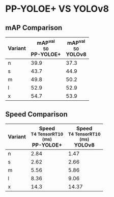 ---
---
# PP-YOLOE+ VS YOLOv8

## mAP Comparison

| **Variant** | <center><span style='width: 400px;'>**mAP<sup>val<br>50**<br>**PP-YOLOE+**</span></center> | <center><span style='width: 400px;'>**mAP<sup>val<br>50**<br>**YOLOv8**</span></center> |
|----|----------------------------------|------------------------------------|
| n | 39.9 | 37.3 |
| s | 43.7 | 44.9 |
| m | 49.8 | 50.2 |
| l | 52.9 | 52.9 |
| x | 54.7 | 53.9 |

## Speed Comparison

| **Variant** | <center><span style='width: 200px;'>**Speed**<br><sup>T4 TensorRT10<br>(ms)</sup><br>**PP-YOLOE+**</span></center> | <center><span style='width: 200px;'>**Speed**<br><sup>T4 TensorRT10<br>(ms)</sup><br>**YOLOv8**</span></center> |
|---------|-----------------------|-----------------------|
| n | 2.84 | 1.47 |
| s | 2.62 | 2.66 |
| m | 5.56 | 5.86 |
| l | 8.36 | 9.06 |
| x | 14.3 | 14.37 |

